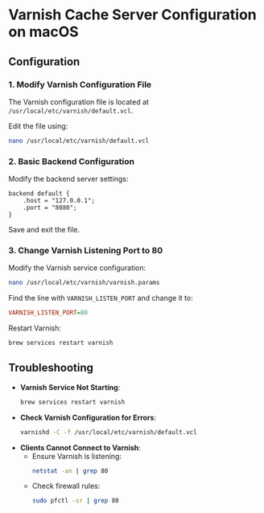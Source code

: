 # Varnish Cache Server Configuration on macOS

## **Configuration**

### **1. Modify Varnish Configuration File**
The Varnish configuration file is located at `/usr/local/etc/varnish/default.vcl`.

Edit the file using:
```bash
nano /usr/local/etc/varnish/default.vcl
```

### **2. Basic Backend Configuration**
Modify the backend server settings:
```vcl
backend default {
    .host = "127.0.0.1";
    .port = "8080";
}
```
Save and exit the file.

### **3. Change Varnish Listening Port to 80**
Modify the Varnish service configuration:
```bash
nano /usr/local/etc/varnish/varnish.params
```
Find the line with `VARNISH_LISTEN_PORT` and change it to:
```ini
VARNISH_LISTEN_PORT=80
```
Restart Varnish:
```bash
brew services restart varnish
```

## **Troubleshooting**

- **Varnish Service Not Starting**:
  ```bash
  brew services restart varnish
  ```
- **Check Varnish Configuration for Errors**:
  ```bash
  varnishd -C -f /usr/local/etc/varnish/default.vcl
  ```
- **Clients Cannot Connect to Varnish**:
  - Ensure Varnish is listening:
    ```bash
    netstat -an | grep 80
    ```
  - Check firewall rules:
    ```bash
    sudo pfctl -sr | grep 80
    ```